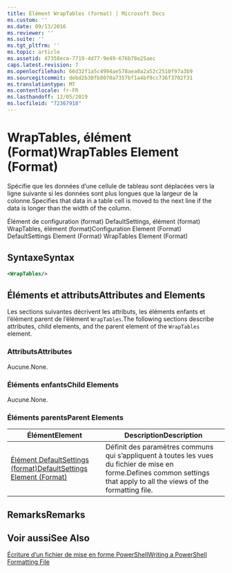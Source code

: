 ```yaml
---
title: Élément WrapTables (format) | Microsoft Docs
ms.custom: ''
ms.date: 09/13/2016
ms.reviewer: ''
ms.suite: ''
ms.tgt_pltfrm: ''
ms.topic: article
ms.assetid: 47358eca-7719-4d77-9e49-676b78e25aec
caps.latest.revision: 7
ms.openlocfilehash: 66d32f1a5c4994ae578aea0a2a52c2510f97a3b9
ms.sourcegitcommit: debd2b38fb8070a7357bf1a4bf9cc736f3702f31
ms.translationtype: MT
ms.contentlocale: fr-FR
ms.lasthandoff: 12/05/2019
ms.locfileid: "72367918"
---
```

# <a name="wraptables-element-format"></a><span data-ttu-id="538ee-102">WrapTables, élément (Format)</span><span class="sxs-lookup"><span data-stu-id="538ee-102">WrapTables Element (Format)</span></span>

<span data-ttu-id="538ee-103">Spécifie que les données d’une cellule de tableau sont déplacées vers la ligne suivante si les données sont plus longues que la largeur de la colonne.</span><span class="sxs-lookup"><span data-stu-id="538ee-103">Specifies that data in a table cell is moved to the next line if the data is longer than the width of the column.</span></span>

<span data-ttu-id="538ee-104">Élément de configuration (format) DefaultSettings, élément (format) WrapTables, élément (format)</span><span class="sxs-lookup"><span data-stu-id="538ee-104">Configuration Element (Format) DefaultSettings Element (Format) WrapTables Element (Format)</span></span>

## <a name="syntax"></a><span data-ttu-id="538ee-105">Syntaxe</span><span class="sxs-lookup"><span data-stu-id="538ee-105">Syntax</span></span>

```xml
<WrapTables/>
```

## <a name="attributes-and-elements"></a><span data-ttu-id="538ee-106">Éléments et attributs</span><span class="sxs-lookup"><span data-stu-id="538ee-106">Attributes and Elements</span></span>

<span data-ttu-id="538ee-107">Les sections suivantes décrivent les attributs, les éléments enfants et l’élément parent de l’élément `WrapTables`.</span><span class="sxs-lookup"><span data-stu-id="538ee-107">The following sections describe attributes, child elements, and the parent element of the `WrapTables` element.</span></span>

### <a name="attributes"></a><span data-ttu-id="538ee-108">Attributs</span><span class="sxs-lookup"><span data-stu-id="538ee-108">Attributes</span></span>

<span data-ttu-id="538ee-109">Aucune.</span><span class="sxs-lookup"><span data-stu-id="538ee-109">None.</span></span>

### <a name="child-elements"></a><span data-ttu-id="538ee-110">Éléments enfants</span><span class="sxs-lookup"><span data-stu-id="538ee-110">Child Elements</span></span>

<span data-ttu-id="538ee-111">Aucune.</span><span class="sxs-lookup"><span data-stu-id="538ee-111">None.</span></span>

### <a name="parent-elements"></a><span data-ttu-id="538ee-112">Éléments parents</span><span class="sxs-lookup"><span data-stu-id="538ee-112">Parent Elements</span></span>

|<span data-ttu-id="538ee-113">Élément</span><span class="sxs-lookup"><span data-stu-id="538ee-113">Element</span></span>|<span data-ttu-id="538ee-114">Description</span><span class="sxs-lookup"><span data-stu-id="538ee-114">Description</span></span>|
|-------------|-----------------|
|[<span data-ttu-id="538ee-115">Élément DefaultSettings (format)</span><span class="sxs-lookup"><span data-stu-id="538ee-115">DefaultSettings Element (Format)</span></span>](./defaultsettings-element-format.md)|<span data-ttu-id="538ee-116">Définit des paramètres communs qui s’appliquent à toutes les vues du fichier de mise en forme.</span><span class="sxs-lookup"><span data-stu-id="538ee-116">Defines common settings that apply to all the views of the formatting file.</span></span>|

## <a name="remarks"></a><span data-ttu-id="538ee-117">Remarks</span><span class="sxs-lookup"><span data-stu-id="538ee-117">Remarks</span></span>

## <a name="see-also"></a><span data-ttu-id="538ee-118">Voir aussi</span><span class="sxs-lookup"><span data-stu-id="538ee-118">See Also</span></span>

[<span data-ttu-id="538ee-119">Écriture d’un fichier de mise en forme PowerShell</span><span class="sxs-lookup"><span data-stu-id="538ee-119">Writing a PowerShell Formatting File</span></span>](./writing-a-powershell-formatting-file.md)
